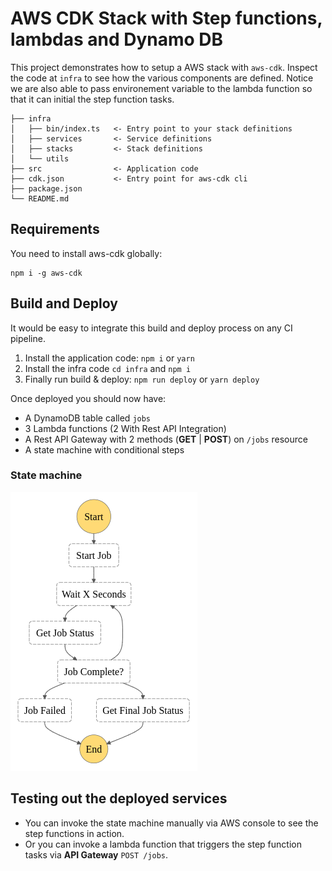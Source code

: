 # AWS CDK Stack with Step functions, lambdas and Dynamo DB 

This project demonstrates how to setup a AWS stack with `aws-cdk`.
Inspect the code at `infra` to see how the various components are defined.
Notice we are also able to pass environement variable to the lambda function so that it can initial the step function tasks.

```
├── infra
│   ├── bin/index.ts   <- Entry point to your stack definitions
│   ├── services       <- Service definitions
│   ├── stacks         <- Stack definitions
│   └── utils
├── src                <- Application code
├── cdk.json           <- Entry point for aws-cdk cli
├── package.json 
└── README.md
```

## Requirements

You need to install aws-cdk globally: 
```
npm i -g aws-cdk
```

## Build and Deploy
It would be easy to integrate this build and deploy process on any CI pipeline.

1. Install the application code: `npm i` or `yarn`
1. Install the infra code `cd infra` and `npm i`
1. Finally run build & deploy: `npm run deploy` or `yarn deploy`

Once deployed you should now have:
* A DynamoDB table called `jobs`
* 3 Lambda functions (2 With Rest API Integration)
* A Rest API Gateway with 2 methods (**GET** | **POST**) on `/jobs` resource
* A state machine with conditional steps

### State machine

![stepfunctions_graph](stepfunctions_graph.png)

## Testing out the deployed services


* You can invoke the state machine manually via AWS console to see the step functions in action.
* Or you can invoke a lambda function that triggers the step function tasks via **API Gateway** `POST /jobs`.
